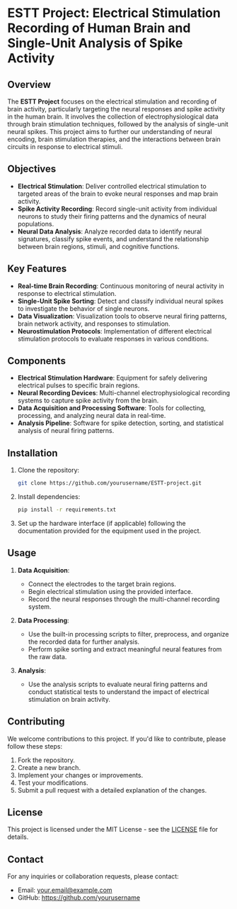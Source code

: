 # ESTT Project: Electrical Stimulation Recording of Human Brain and Single-Unit Analysis of Spike Activity

## Overview

The **ESTT Project** focuses on the electrical stimulation and recording of brain activity, particularly targeting the neural responses and spike activity in the human brain. It involves the collection of electrophysiological data through brain stimulation techniques, followed by the analysis of single-unit neural spikes. This project aims to further our understanding of neural encoding, brain stimulation therapies, and the interactions between brain circuits in response to electrical stimuli.

## Objectives

- **Electrical Stimulation**: Deliver controlled electrical stimulation to targeted areas of the brain to evoke neural responses and map brain activity.
- **Spike Activity Recording**: Record single-unit activity from individual neurons to study their firing patterns and the dynamics of neural populations.
- **Neural Data Analysis**: Analyze recorded data to identify neural signatures, classify spike events, and understand the relationship between brain regions, stimuli, and cognitive functions.

## Key Features

- **Real-time Brain Recording**: Continuous monitoring of neural activity in response to electrical stimulation.
- **Single-Unit Spike Sorting**: Detect and classify individual neural spikes to investigate the behavior of single neurons.
- **Data Visualization**: Visualization tools to observe neural firing patterns, brain network activity, and responses to stimulation.
- **Neurostimulation Protocols**: Implementation of different electrical stimulation protocols to evaluate responses in various conditions.

## Components

- **Electrical Stimulation Hardware**: Equipment for safely delivering electrical pulses to specific brain regions.
- **Neural Recording Devices**: Multi-channel electrophysiological recording systems to capture spike activity from the brain.
- **Data Acquisition and Processing Software**: Tools for collecting, processing, and analyzing neural data in real-time.
- **Analysis Pipeline**: Software for spike detection, sorting, and statistical analysis of neural firing patterns.

## Installation

1. Clone the repository:
    ```bash
    git clone https://github.com/yourusername/ESTT-project.git
    ```

2. Install dependencies:
    ```bash
    pip install -r requirements.txt
    ```

3. Set up the hardware interface (if applicable) following the documentation provided for the equipment used in the project.

## Usage

1. **Data Acquisition**: 
    - Connect the electrodes to the target brain regions.
    - Begin electrical stimulation using the provided interface.
    - Record the neural responses through the multi-channel recording system.

2. **Data Processing**: 
    - Use the built-in processing scripts to filter, preprocess, and organize the recorded data for further analysis.
    - Perform spike sorting and extract meaningful neural features from the raw data.

3. **Analysis**: 
    - Use the analysis scripts to evaluate neural firing patterns and conduct statistical tests to understand the impact of electrical stimulation on brain activity.

## Contributing

We welcome contributions to this project. If you'd like to contribute, please follow these steps:

1. Fork the repository.
2. Create a new branch.
3. Implement your changes or improvements.
4. Test your modifications.
5. Submit a pull request with a detailed explanation of the changes.

## License

This project is licensed under the MIT License - see the [LICENSE](LICENSE) file for details.

## Contact

For any inquiries or collaboration requests, please contact:

- Email: your.email@example.com
- GitHub: https://github.com/yourusername
